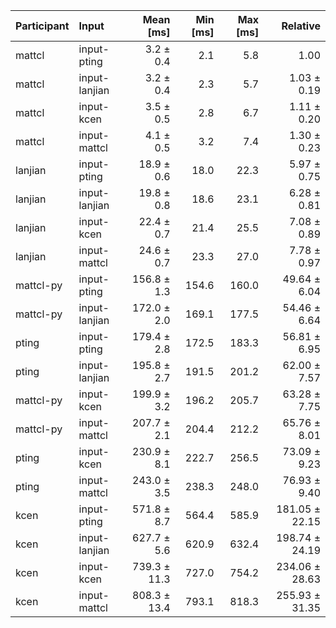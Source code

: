 | Participant | Input | Mean [ms] | Min [ms] | Max [ms] | Relative |
|:---|:---|---:|---:|---:|---:|
| mattcl | input-pting | 3.2 ± 0.4 | 2.1 | 5.8 | 1.00 |
| mattcl | input-lanjian | 3.2 ± 0.4 | 2.3 | 5.7 | 1.03 ± 0.19 |
| mattcl | input-kcen | 3.5 ± 0.5 | 2.8 | 6.7 | 1.11 ± 0.20 |
| mattcl | input-mattcl | 4.1 ± 0.5 | 3.2 | 7.4 | 1.30 ± 0.23 |
| lanjian | input-pting | 18.9 ± 0.6 | 18.0 | 22.3 | 5.97 ± 0.75 |
| lanjian | input-lanjian | 19.8 ± 0.8 | 18.6 | 23.1 | 6.28 ± 0.81 |
| lanjian | input-kcen | 22.4 ± 0.7 | 21.4 | 25.5 | 7.08 ± 0.89 |
| lanjian | input-mattcl | 24.6 ± 0.7 | 23.3 | 27.0 | 7.78 ± 0.97 |
| mattcl-py | input-pting | 156.8 ± 1.3 | 154.6 | 160.0 | 49.64 ± 6.04 |
| mattcl-py | input-lanjian | 172.0 ± 2.0 | 169.1 | 177.5 | 54.46 ± 6.64 |
| pting | input-pting | 179.4 ± 2.8 | 172.5 | 183.3 | 56.81 ± 6.95 |
| pting | input-lanjian | 195.8 ± 2.7 | 191.5 | 201.2 | 62.00 ± 7.57 |
| mattcl-py | input-kcen | 199.9 ± 3.2 | 196.2 | 205.7 | 63.28 ± 7.75 |
| mattcl-py | input-mattcl | 207.7 ± 2.1 | 204.4 | 212.2 | 65.76 ± 8.01 |
| pting | input-kcen | 230.9 ± 8.1 | 222.7 | 256.5 | 73.09 ± 9.23 |
| pting | input-mattcl | 243.0 ± 3.5 | 238.3 | 248.0 | 76.93 ± 9.40 |
| kcen | input-pting | 571.8 ± 8.7 | 564.4 | 585.9 | 181.05 ± 22.15 |
| kcen | input-lanjian | 627.7 ± 5.6 | 620.9 | 632.4 | 198.74 ± 24.19 |
| kcen | input-kcen | 739.3 ± 11.3 | 727.0 | 754.2 | 234.06 ± 28.63 |
| kcen | input-mattcl | 808.3 ± 13.4 | 793.1 | 818.3 | 255.93 ± 31.35 |
